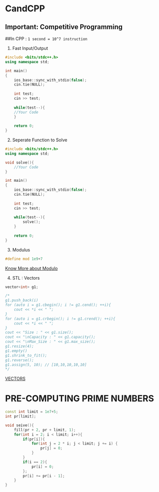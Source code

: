 # CandCPP

## Important: Competitive Programming 
##In CPP : `1 second = 10^7 instruction `

1) Fast Input/Output
```cpp
#include <bits/stdc++.h>
using namespace std;

int main()
{
    ios_base::sync_with_stdio(false);
    cin.tie(NULL);
	
    int test;
    cin >> test;
  
    while(test--){
    //Your Code
    }
    
    return 0;
}

```

2) Seperate Function to Solve
```cpp
#include <bits/stdc++.h>
using namespace std;

void solve(){
	//Your Code
}

int main()
{
    ios_base::sync_with_stdio(false);
    cin.tie(NULL);
	
    int test;
    cin >> test;
  
    while(test--){
    	solve();
    }
    
    return 0;
}

```

3) Modulus 
```cpp
#define mod 1e9+7
```
[Know More about Modulo](https://discuss.codechef.com/t/output-modulo-10-9-7/16182)

4) STL : Vectors
```cpp
vector<int> g1;

/*
g1.push_back(i)
for (auto i = g1.cbegin(); i != g1.cend(); ++i){
	cout << *i << " ";
}
for (auto i = g1.crbegin(); i != g1.crend(); ++i){
	cout << *i << " ";
}
cout << "Size : " << g1.size();
cout << "\nCapacity : " << g1.capacity();
cout << "\nMax_Size : " << g1.max_size();
g1.resize(4);
g1.empty()
g1.shrink_to_fit();
g1.reverse();
g1.assign(5, 10); // [10,10,10,10,10]
*/
```
[VECTORS](https://en.cppreference.com/w/cpp/container/vector)


# PRE-COMPUTING PRIME NUMBERS
```cpp
const int limit = 1e7+5;
int pr[limit];

void seive(){
    fill(pr + 2, pr + limit, 1);
    for(int i = 2; i < limit; i++){
        if(pr[i]){
            for(int j = 2 * i; j < limit; j += i) {
                pr[j] = 0;
            }
        }
        if(i == 2){
            pr[i] = 0;
        };
        pr[i] += pr[i - 1];
    }
}
```


